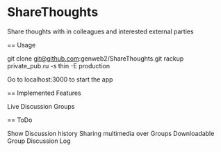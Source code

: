 ShareThoughts
=============

Share thoughts with in colleagues and interested external parties


== Usage


git clone git@github.com:genweb2/ShareThoughts.git
rackup private_pub.ru -s thin -E production

Go to localhost:3000 to start the app

== Implemented Features

Live Discussion Groups

== ToDo

Show Discussion history
Sharing multimedia over Groups
Downloadable Group Discussion Log
